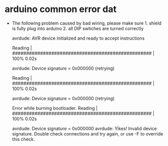 
# arduino common error dat 


* The following problem caused by bad wiring, please make sure 1. shield is fully plug into arduino 2. all DIP swtiches are turned correctly


    avrdude: AVR device initialized and ready to accept instructions

    Reading | ################################################## | 100% 0.02s

    avrdude: Device signature = 0x000000 (retrying)

    Reading | ################################################## | 100% 0.02s

    avrdude: Device signature = 0x000000 (retrying)

    Error while burning bootloader.
    Reading | ################################################## | 100% 0.02s

    avrdude: Device signature = 0x000000
    avrdude: Yikes!  Invalid device signature.
            Double check connections and try again, or use -F to override
            this check.
